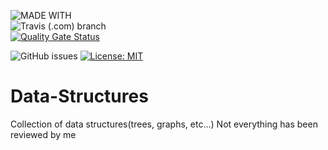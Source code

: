 ![MADE WITH](https://img.shields.io/static/v1.svg?labelColor=important&color=critical&label=MADE%20WITH&message=VUE&logo=vue.js&logoColor=black&style=for-the-badge&cacheSeconds=33600)  
![Travis (.com) branch](https://img.shields.io/travis/com/croxx219/basher/basher-vue.svg?logo=travis&style=popout)  
[![Quality Gate Status](https://sonarcloud.io/api/project_badges/measure?project=croxx219-github&metric=alert_status)](https://sonarcloud.io/dashboard?id=croxx219-github)  

![GitHub issues](https://img.shields.io/github/issues/croxx219/basher.svg?style=popout&cacheSeconds=33600)
[![License: MIT](https://img.shields.io/badge/License-MIT-yellow.svg)](https://opensource.org/licenses/MIT&cacheSeconds=33600)

# Data-Structures
Collection of data structures(trees, graphs, etc...)
Not everything has been reviewed by me
